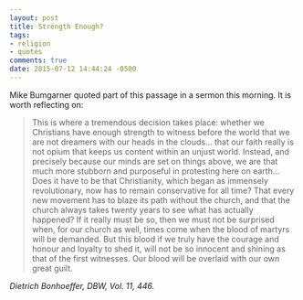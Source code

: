 ```yaml
---
layout: post
title: Strength Enough?
tags:
- religion
- quotes
comments: true
date: 2015-07-12 14:44:24 -0500
---
```


Mike Bumgarner quoted part of this passage in a sermon this morning. It is worth reflecting on:

>This is where a tremendous decision takes place: whether we Christians have enough strength to witness before the world that we are not dreamers with our heads in the clouds... that our faith really is not opium that keeps us content within an unjust world. Instead, and precisely because our minds are set on things above, we are that much more stubborn and purposeful in protesting here on earth... Does it have to be that Christianity, which began as immensely revolutionary, now has to remain conservative for all time? That every new movement has to blaze its path without the church, and that the church always takes twenty years to see what has actually happened? If it really must be so, then we must not be surprised when, for our church as well, times come when the blood of martyrs will be demanded. But this blood if we truly have the courage and honour and loyalty to shed it, will not be so innocent and shining as that of the first witnesses. Our blood will be overlaid with our own great guilt.

<cite> Dietrich Bonhoeffer, <em>DBW</em>, Vol. 11, 446.</cite>
